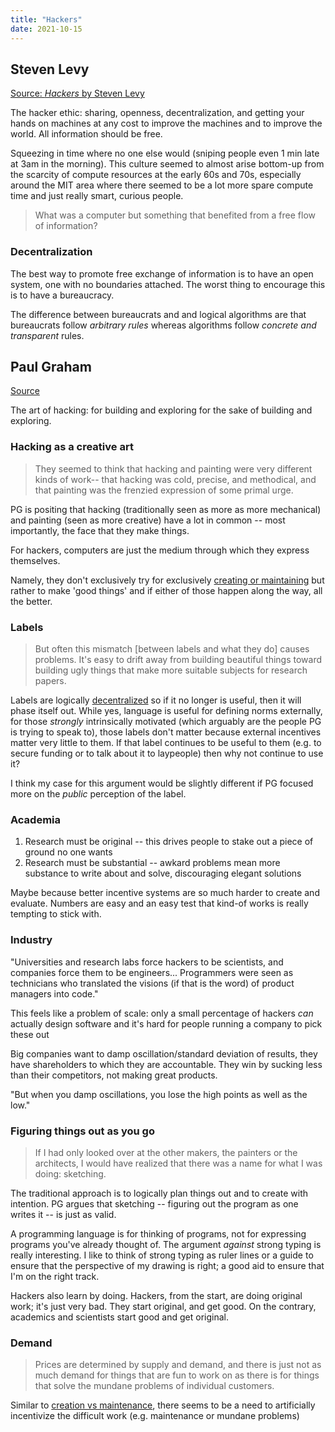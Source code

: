 ```yaml
---
title: "Hackers"
date: 2021-10-15
---
```


## Steven Levy
[Source: *Hackers* by Steven Levy](https://classes.visitsteve.com/hacking/wp-content/Steven-Levy-Hackers-ch1+2.pdf)

The hacker ethic: sharing, openness, decentralization, and getting your hands on machines at any cost to improve the machines and to improve the world. All information should be free.

Squeezing in time where no one else would (sniping people even 1 min late at 3am in the morning). This culture seemed to almost arise bottom-up from the scarcity of compute resources at the early 60s and 70s, especially around the MIT area where there seemed to be a lot more spare compute time and just really smart, curious people.

> What was a computer but something that benefited from a free flow of information?

### Decentralization
The best way to promote free exchange of information is to have an open system, one with no boundaries attached. The worst thing to encourage this is to have a bureaucracy.

The difference between bureaucrats and and logical algorithms are that bureaucrats follow *arbitrary rules* whereas algorithms follow *concrete and transparent* rules.

## Paul Graham
[Source](http://www.paulgraham.com/hp.html)

The art of hacking: for building and exploring for the sake of building and exploring.

### Hacking as a creative art
> They seemed to think that hacking and painting were very different kinds of work-- that hacking was cold, precise, and methodical, and that painting was the frenzied expression of some primal urge.

PG is positing that hacking (traditionally seen as more as more mechanical) and painting (seen as more creative) have a lot in common -- most importantly, the face that they make things.

For hackers, computers are just the medium through which they express themselves.

Namely, they don't exclusively try for exclusively [creating or maintaining](thoughts/creation-vs-maintenance.md) but rather to make 'good things' and if either of those happen along the way, all the better.

### Labels
> But often this mismatch [between labels and what they do] causes problems. It's easy to drift away from building beautiful things toward building ugly things that make more suitable subjects for research papers.

Labels are logically [decentralized](thoughts/decentralization.md) so if it no longer is useful, then it will phase itself out. While yes, language is useful for defining norms externally, for those *strongly* intrinsically motivated (which arguably are the people PG is trying to speak to), those labels don't matter because external incentives matter very little to them. If that label continues to be useful to them (e.g. to secure funding or to talk about it to laypeople) then why not continue to use it? 

I think my case for this argument would be slightly different if PG focused more on the *public* perception of the label.

### Academia
1. Research must be original -- this drives people to stake out a piece of ground no one wants
2. Research must be substantial -- awkard problems mean more substance to write about and solve, discouraging elegant solutions

Maybe because better incentive systems are so much harder to create and evaluate. Numbers are easy and an easy test that kind-of works is really tempting to stick with.

### Industry
"Universities and research labs force hackers to be scientists, and companies force them to be engineers... Programmers were seen as technicians who translated the visions (if that is the word) of product managers into code."

This feels like a problem of scale: only a small percentage of hackers *can* actually design software and it's hard for people running a company to pick these out

Big companies want to damp oscillation/standard deviation of results, they have shareholders to which they are accountable. They win by sucking less than their competitors, not making great products.

"But when you damp oscillations, you lose the high points as well as the low."

### Figuring things out as you go
> If I had only looked over at the other makers, the painters or the architects, I would have realized that there was a name for what I was doing: sketching.

The traditional approach is to logically plan things out and to create with intention. PG argues that sketching -- figuring out the program as one writes it -- is just as valid.

A programming language is for thinking of programs, not for expressing programs you've already thought of. The argument *against* strong typing is really interesting. I like to think of strong typing as ruler lines or a guide to ensure that the perspective of my drawing is right; a good aid to ensure that I'm on the right track. 

Hackers also learn by doing. Hackers, from the start, are doing original work; it's just very bad. They start original, and get good. On the contrary, academics and scientists start good and get original.

### Demand
> Prices are determined by supply and demand, and there is just not as much demand for things that are fun to work on as there is for things that solve the mundane problems of individual customers.

Similar to [creation vs maintenance](thoughts/creation-vs-maintenance.md), there seems to be a need to artificially incentivize the difficult work (e.g. maintenance or mundane problems)

